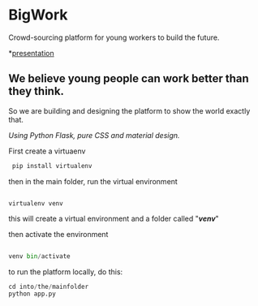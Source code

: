 # BigWork
Crowd-sourcing platform for young workers to build the future.

*[presentation](https://slides.com/vitoraraujo/deck-2/fullscreen#/) 

## We believe young people can work better than they think.
So we are building and designing the platform to show the world exactly that. 

*Using Python Flask, pure CSS and material design.*

First create a virtuaenv 


```python
 pip install virtualenv
```

then in the main folder, run the virtual environment

```pyhton

virtualenv venv

```
this will create a virtual environment and a folder called "***venv***"

then activate the environment

```python

venv bin/activate

```

to run the platform locally, do this:


```python
cd into/the/mainfolder
python app.py

```


